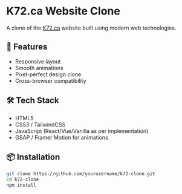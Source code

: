 # K72.ca Website Clone

A clone of the [K72.ca](https://k72.ca) website built using modern web technologies.

## 🚀 Features
- Responsive layout
- Smooth animations
- Pixel-perfect design clone
- Cross-browser compatibility

## 🛠️ Tech Stack
- HTML5
- CSS3 / TailwindCSS
- JavaScript (React/Vue/Vanilla as per implementation)
- GSAP / Framer Motion for animations

## 📦 Installation
```bash
git clone https://github.com/yourusername/k72-clone.git
cd k72-clone
npm install
